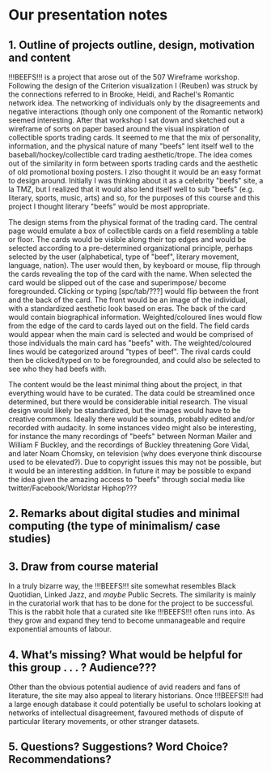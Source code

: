 # Our presentation notes

## 1.	Outline of projects outline, design, motivation and content

!!!BEEFS!!! is a project that arose out of the 507 Wireframe workshop. Following the design of the Criterion visualization I (Reuben) was struck by the connections referred to in Brooke, Heidi, and Rachel's Romantic network idea. The networking of individuals only by the disagreements and negative interactions (though only one component of the Romantic network) seemed interesting. After that workshop I sat down and sketched out a wireframe of sorts on paper based around the visual inspiration of collectible sports trading cards. It seemed to me that the mix of personality, information, and the physical nature of many "beefs" lent itself well to the baseball/hockey/collectible card trading aesthetic/trope. The idea comes out of the similarity in form between sports trading cards and the aesthetic of old promotional boxing posters. I zlso thought it would be an easy format to design around. Initially I was thinking about it as a celebrity "beefs" site, a la TMZ, but I realized that it would also lend itself well to sub "beefs" (e.g. literary, sports, music, arts) and so, for the purposes of this course and this project I thought literary "beefs" would be most appropriate. 

The design stems from the physical format of the trading card. The central page would emulate a box of collectible cards on a field resembling a table or floor. The cards would be visible along their top edges and would be selected according to a pre-determined organizational principle, perhaps selected by the user (alphabetical, type of "beef", literary movement, language, nation). The user would then, by keyboard or mouse, flip through the cards revealing the top of the card with the name. When selected the card would be slipped out of the case and superimpose/ become foregrounded. Clicking or typing [spc/tab/???] would flip between the front and the back of the card. The front would be an image of the individual, with a standardized aesthetic look based on eras. The back of the card would contain biographical information. Weighted/coloured lines would flow from the edge of the card to cards layed out on the field. The field cards would appear when the main card is selected and would be comprised of those individuals the main card has "beefs" with. The weighted/coloured lines would be categorized around "types of beef". The rival cards could then be clicked/typed on to be foregrounded, and could also be selected to see who they had beefs with. 

The content would be the least minimal thing about the project, in that everything would have to be curated. The data could be streamlined once determined, but there would be considerable initial research. The visual design would likely be standardized, but the images would have to be creative commons. Ideally there would be sounds, probably edited and/or recorded with audacity. In some instances video might also be interesting, for instance the many recordings of "beefs" between Norman Mailer and William F Buckley, and the recordings of Buckley threatening Gore Vidal, and later Noam Chomsky, on television (why does everyone think discourse used to be elevated?). Due to copyright issues this may not be possible, but it would be an interesting addition. In future it may be possible to expand the idea given the amazing access to "beefs" through social media like twitter/Facebook/Worldstar Hiphop???
## 2.	Remarks about digital studies and minimal computing (the type of minimalism/ case studies)
## 3.	Draw from course material

In a truly bizarre way, the !!!BEEFS!!! site somewhat resembles Black Quotidian, Linked Jazz, and *maybe* Public Secrets. The similarity is mainly in the curatorial work that has to be done for the project to be successful. This is the rabbit hole that a curated site like !!!BEEFS!!! often runs into. As they grow and expand they tend to become unmanageable and require exponential amounts of labour. 
## 4.	What’s missing? What would be helpful for this group . . . ? Audience???

Other than the obvious potential audience of avid readers and fans of literature, the site may also appeal to literary historians. Once !!!BEEFS!!! had a large enough database it could potentially be useful to scholars looking at networks of intellectual disagreement, favoured methods of dispute of particular literary movements, or other stranger datasets.
## 5.	Questions? Suggestions? Word Choice? Recommendations? 



